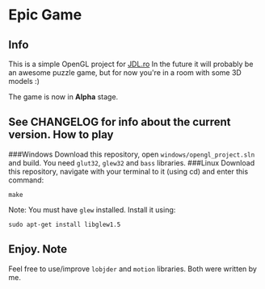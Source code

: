 Epic Game
===
Info
---
This is a simple OpenGL project for [JDL.ro](http://JDL.ro)
In the future it will probably be an awesome puzzle game, but for now you're in a room with some 3D models :)

The game is now in **Alpha** stage.

See CHANGELOG for info about the current version.
How to play
---
###Windows
Download this repository, open `windows/opengl_project.sln` and build. You need `glut32`, `glew32` and `bass` libraries.
###Linux
Download this repository, navigate with your terminal to it (using cd) and enter this command:
```
make
```
Note: You must have `glew` installed. Install it using:
```
sudo apt-get install libglew1.5
```
Enjoy.
Note
---
Feel free to use/improve `lobjder` and `motion` libraries. Both were written by me.
